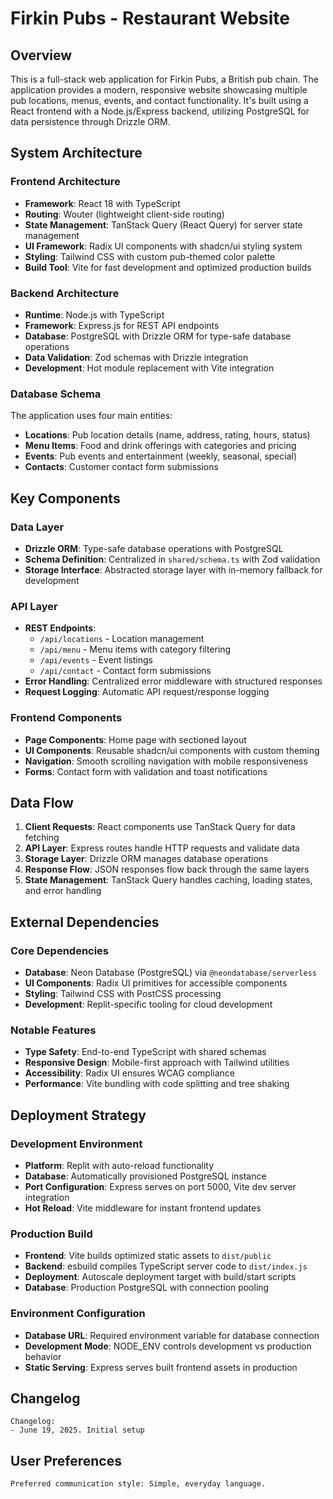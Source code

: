 # Firkin Pubs - Restaurant Website

## Overview

This is a full-stack web application for Firkin Pubs, a British pub chain. The application provides a modern, responsive website showcasing multiple pub locations, menus, events, and contact functionality. It's built using a React frontend with a Node.js/Express backend, utilizing PostgreSQL for data persistence through Drizzle ORM.

## System Architecture

### Frontend Architecture
- **Framework**: React 18 with TypeScript
- **Routing**: Wouter (lightweight client-side routing)
- **State Management**: TanStack Query (React Query) for server state management
- **UI Framework**: Radix UI components with shadcn/ui styling system
- **Styling**: Tailwind CSS with custom pub-themed color palette
- **Build Tool**: Vite for fast development and optimized production builds

### Backend Architecture
- **Runtime**: Node.js with TypeScript
- **Framework**: Express.js for REST API endpoints
- **Database**: PostgreSQL with Drizzle ORM for type-safe database operations
- **Data Validation**: Zod schemas with Drizzle integration
- **Development**: Hot module replacement with Vite integration

### Database Schema
The application uses four main entities:
- **Locations**: Pub location details (name, address, rating, hours, status)
- **Menu Items**: Food and drink offerings with categories and pricing
- **Events**: Pub events and entertainment (weekly, seasonal, special)
- **Contacts**: Customer contact form submissions

## Key Components

### Data Layer
- **Drizzle ORM**: Type-safe database operations with PostgreSQL
- **Schema Definition**: Centralized in `shared/schema.ts` with Zod validation
- **Storage Interface**: Abstracted storage layer with in-memory fallback for development

### API Layer
- **REST Endpoints**: 
  - `/api/locations` - Location management
  - `/api/menu` - Menu items with category filtering
  - `/api/events` - Event listings
  - `/api/contact` - Contact form submissions
- **Error Handling**: Centralized error middleware with structured responses
- **Request Logging**: Automatic API request/response logging

### Frontend Components
- **Page Components**: Home page with sectioned layout
- **UI Components**: Reusable shadcn/ui components with custom theming
- **Navigation**: Smooth scrolling navigation with mobile responsiveness
- **Forms**: Contact form with validation and toast notifications

## Data Flow

1. **Client Requests**: React components use TanStack Query for data fetching
2. **API Layer**: Express routes handle HTTP requests and validate data
3. **Storage Layer**: Drizzle ORM manages database operations
4. **Response Flow**: JSON responses flow back through the same layers
5. **State Management**: TanStack Query handles caching, loading states, and error handling

## External Dependencies

### Core Dependencies
- **Database**: Neon Database (PostgreSQL) via `@neondatabase/serverless`
- **UI Components**: Radix UI primitives for accessible components
- **Styling**: Tailwind CSS with PostCSS processing
- **Development**: Replit-specific tooling for cloud development

### Notable Features
- **Type Safety**: End-to-end TypeScript with shared schemas
- **Responsive Design**: Mobile-first approach with Tailwind utilities
- **Accessibility**: Radix UI ensures WCAG compliance
- **Performance**: Vite bundling with code splitting and tree shaking

## Deployment Strategy

### Development Environment
- **Platform**: Replit with auto-reload functionality
- **Database**: Automatically provisioned PostgreSQL instance
- **Port Configuration**: Express serves on port 5000, Vite dev server integration
- **Hot Reload**: Vite middleware for instant frontend updates

### Production Build
- **Frontend**: Vite builds optimized static assets to `dist/public`
- **Backend**: esbuild compiles TypeScript server code to `dist/index.js`
- **Deployment**: Autoscale deployment target with build/start scripts
- **Database**: Production PostgreSQL with connection pooling

### Environment Configuration
- **Database URL**: Required environment variable for database connection
- **Development Mode**: NODE_ENV controls development vs production behavior
- **Static Serving**: Express serves built frontend assets in production

## Changelog

```
Changelog:
- June 19, 2025. Initial setup
```

## User Preferences

```
Preferred communication style: Simple, everyday language.
```
